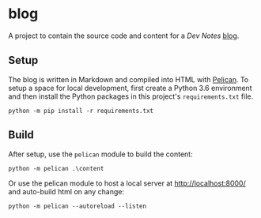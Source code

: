 # blog

A project to contain the source code and content for a *Dev Notes* [blog].

## Setup

The blog is written in Markdown and compiled into HTML with [Pelican].  To setup a space for local development, first create a Python 3.6 environment and then install the Python packages in this project's `requirements.txt` file.

```
python -m pip install -r requirements.txt
```

## Build

After setup, use the `pelican` module to build the content:

```
python -m pelican .\content
```

Or use the pelican module to host a local server at <http://localhost:8000/> and auto-build html on any change:

```
python -m pelican --autoreload --listen
```


[blog]: https://dbarsam.github.io/blog/
[pelican]: https://blog.getpelican.com/
